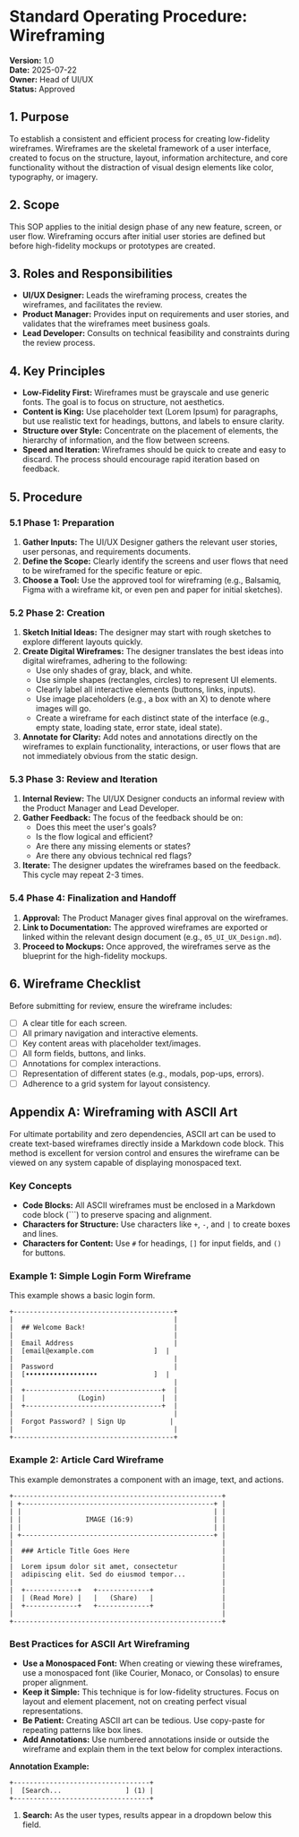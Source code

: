 # Standard Operating Procedure: Wireframing

**Version:** 1.0  
**Date:** 2025-07-22  
**Owner:** Head of UI/UX  
**Status:** Approved  

## 1. Purpose

To establish a consistent and efficient process for creating low-fidelity wireframes. Wireframes are the skeletal framework of a user interface, created to focus on the structure, layout, information architecture, and core functionality without the distraction of visual design elements like color, typography, or imagery.

## 2. Scope

This SOP applies to the initial design phase of any new feature, screen, or user flow. Wireframing occurs after initial user stories are defined but before high-fidelity mockups or prototypes are created.

## 3. Roles and Responsibilities

- **UI/UX Designer:** Leads the wireframing process, creates the wireframes, and facilitates the review.
- **Product Manager:** Provides input on requirements and user stories, and validates that the wireframes meet business goals.
- **Lead Developer:** Consults on technical feasibility and constraints during the review process.

## 4. Key Principles

- **Low-Fidelity First:** Wireframes must be grayscale and use generic fonts. The goal is to focus on structure, not aesthetics.
- **Content is King:** Use placeholder text (Lorem Ipsum) for paragraphs, but use realistic text for headings, buttons, and labels to ensure clarity.
- **Structure over Style:** Concentrate on the placement of elements, the hierarchy of information, and the flow between screens.
- **Speed and Iteration:** Wireframes should be quick to create and easy to discard. The process should encourage rapid iteration based on feedback.

## 5. Procedure

### 5.1 Phase 1: Preparation

1.  **Gather Inputs:** The UI/UX Designer gathers the relevant user stories, user personas, and requirements documents.
2.  **Define the Scope:** Clearly identify the screens and user flows that need to be wireframed for the specific feature or epic.
3.  **Choose a Tool:** Use the approved tool for wireframing (e.g., Balsamiq, Figma with a wireframe kit, or even pen and paper for initial sketches).

### 5.2 Phase 2: Creation

1.  **Sketch Initial Ideas:** The designer may start with rough sketches to explore different layouts quickly.
2.  **Create Digital Wireframes:** The designer translates the best ideas into digital wireframes, adhering to the following:
    -   Use only shades of gray, black, and white.
    -   Use simple shapes (rectangles, circles) to represent UI elements.
    -   Clearly label all interactive elements (buttons, links, inputs).
    -   Use image placeholders (e.g., a box with an X) to denote where images will go.
    -   Create a wireframe for each distinct state of the interface (e.g., empty state, loading state, error state, ideal state).
3.  **Annotate for Clarity:** Add notes and annotations directly on the wireframes to explain functionality, interactions, or user flows that are not immediately obvious from the static design.

### 5.3 Phase 3: Review and Iteration

1.  **Internal Review:** The UI/UX Designer conducts an informal review with the Product Manager and Lead Developer.
2.  **Gather Feedback:** The focus of the feedback should be on:
    -   Does this meet the user's goals?
    -   Is the flow logical and efficient?
    -   Are there any missing elements or states?
    -   Are there any obvious technical red flags?
3.  **Iterate:** The designer updates the wireframes based on the feedback. This cycle may repeat 2-3 times.

### 5.4 Phase 4: Finalization and Handoff

1.  **Approval:** The Product Manager gives final approval on the wireframes.
2.  **Link to Documentation:** The approved wireframes are exported or linked within the relevant design document (e.g., `05_UI_UX_Design.md`).
3.  **Proceed to Mockups:** Once approved, the wireframes serve as the blueprint for the high-fidelity mockups.

## 6. Wireframe Checklist

Before submitting for review, ensure the wireframe includes:

- [ ] A clear title for each screen.
- [ ] All primary navigation and interactive elements.
- [ ] Key content areas with placeholder text/images.
- [ ] All form fields, buttons, and links.
- [ ] Annotations for complex interactions.
- [ ] Representation of different states (e.g., modals, pop-ups, errors).
- [ ] Adherence to a grid system for layout consistency.

## Appendix A: Wireframing with ASCII Art

For ultimate portability and zero dependencies, ASCII art can be used to create text-based wireframes directly inside a Markdown code block. This method is excellent for version control and ensures the wireframe can be viewed on any system capable of displaying monospaced text.

### Key Concepts

- **Code Blocks:** All ASCII wireframes must be enclosed in a Markdown code block (```) to preserve spacing and alignment.
- **Characters for Structure:** Use characters like `+`, `-`, and `|` to create boxes and lines.
- **Characters for Content:** Use `#` for headings, `[]` for input fields, and `()` for buttons.

### Example 1: Simple Login Form Wireframe

This example shows a basic login form.

```
+----------------------------------------+
|                                        |
|  ## Welcome Back!                      |
|                                        |
|  Email Address                         |
|  [email@example.com               ]  |
|                                        |
|  Password                              |
|  [••••••••••••••••••              ]  |
|                                        |
|  +----------------------------------+  |
|  |             (Login)              |  |
|  +----------------------------------+  |
|                                        |
|  Forgot Password? | Sign Up           |
|                                        |
+----------------------------------------+
```

### Example 2: Article Card Wireframe

This example demonstrates a component with an image, text, and actions.

```
+----------------------------------------------------+
| +------------------------------------------------+ |
| |                                                | |
| |                IMAGE (16:9)                    | |
| |                                                | |
| +------------------------------------------------+ |
|                                                    |
|  ### Article Title Goes Here                       |
|                                                    |
|  Lorem ipsum dolor sit amet, consectetur           |
|  adipiscing elit. Sed do eiusmod tempor...         |
|                                                    |
|  +-------------+   +-------------+                 |
|  | (Read More) |   |   (Share)   |                 |
|  +-------------+   +-------------+                 |
|                                                    |
+----------------------------------------------------+

```

### Best Practices for ASCII Art Wireframing

- **Use a Monospaced Font:** When creating or viewing these wireframes, use a monospaced font (like Courier, Monaco, or Consolas) to ensure proper alignment.
- **Keep it Simple:** This technique is for low-fidelity structures. Focus on layout and element placement, not on creating perfect visual representations.
- **Be Patient:** Creating ASCII art can be tedious. Use copy-paste for repeating patterns like box lines.
- **Add Annotations:** Use numbered annotations inside or outside the wireframe and explain them in the text below for complex interactions.

**Annotation Example:**

```
+----------------------------------+
|  [Search...                ] (1) |
+----------------------------------+
```

1.  **Search:** As the user types, results appear in a dropdown below this field.
